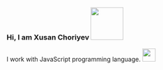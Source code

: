 ### Hi, I am Xusan Choriyev  <img src="https://i.giphy.com/media/gM5qFksULw54NMWyry/giphy.webp" width="75px"></img>
I work with JavaScript programming language. <img src="https://upload.wikimedia.org/wikipedia/commons/thumb/6/6a/JavaScript-logo.png/800px-JavaScript-logo.png" width="30px"></img>


